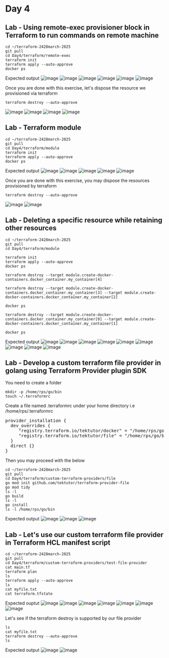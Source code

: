 # Day 4

## Lab - Using remote-exec provisioner block in Terraform to run commands on remote machine
```
cd ~/terraform-2428march-2025
git pull
cd Day4/terraform/remote-exec
terraform init
terraform apply --auto-approve
docker ps
```

Expected output
![image](https://github.com/user-attachments/assets/7204143d-b1b3-4720-bbbe-6a2af74402cb)
![image](https://github.com/user-attachments/assets/634da5d7-a096-4ca5-bdf5-460808dc6e11)
![image](https://github.com/user-attachments/assets/7868b483-8d5b-466a-9a43-0c5b75c4bb82)
![image](https://github.com/user-attachments/assets/4fd5973e-443a-4abb-a3e5-791f1cfe4af3)
![image](https://github.com/user-attachments/assets/265450eb-0395-41ff-bb3d-888d4cbb43f1)
![image](https://github.com/user-attachments/assets/9f1784d2-217f-4dcd-b40e-5506d05d13ea)

Once you are done with this exercise, let's dispose the resource we provisioned via terraform
```
terraform destroy --auto-approve
```
![image](https://github.com/user-attachments/assets/89d3b63f-4ea0-43f5-84a3-6623015e9a5a)
![image](https://github.com/user-attachments/assets/a4dd1fe8-08a9-4906-aa01-80bc88d4793c)
![image](https://github.com/user-attachments/assets/08a995a4-5227-43e5-acea-ce73c01a20bd)
![image](https://github.com/user-attachments/assets/b417bc76-6650-4e08-813d-ecce2eaf5412)

## Lab - Terraform module
```
cd ~/terraform-2428march-2025
git pull
cd Day4/terraform/module
terraform init
terraform apply --auto-approve
docker ps
```

Expected output
![image](https://github.com/user-attachments/assets/bf1529a9-65fd-4e47-8c80-b9ba9473f157)
![image](https://github.com/user-attachments/assets/1491d8ad-e053-4923-a26b-85a00a04d26e)
![image](https://github.com/user-attachments/assets/66578f99-5597-4e80-b7e4-e5970f7f3496)
![image](https://github.com/user-attachments/assets/fce01f59-a0be-4976-aeb3-b792e730be92)
![image](https://github.com/user-attachments/assets/1b6e1fb3-e980-41c7-9dd7-08ea9a258a72)

Once you are done with this exercise, you may dispose the resources provisioned by terraform
```
terraform destroy --auto-approve
```
![image](https://github.com/user-attachments/assets/cbd2e341-309f-45c6-81f8-39e41d37c3cb)
![image](https://github.com/user-attachments/assets/af11fe35-ace5-41e5-b37c-3448038f9e91)

## Lab - Deleting a specific resource while retaining other resources
```
cd ~/terraform-2428march-2025
git pull
cd Day4/terraform/module

terraform init
terraform apply --auto-approve
docker ps

terraform destroy --target module.create-docker-containers.docker_container.my_container[4]

terraform destroy --target module.create-docker-containers.docker_container.my_container[3] --target module.create-docker-containers.docker_container.my_container[2]

docker ps

terraform destroy --target module.create-docker-containers.docker_container.my_container[0] --target module.create-docker-containers.docker_container.my_container[1] 

docker ps
```

Expected output
![image](https://github.com/user-attachments/assets/480990c0-6c80-4241-a1ed-55832968af66)
![image](https://github.com/user-attachments/assets/558e1f6c-035d-470d-9e1f-d11e7b5df042)
![image](https://github.com/user-attachments/assets/8a26a02c-78e0-43d6-8bb7-5a59aa5b4207)
![image](https://github.com/user-attachments/assets/51957767-ac3b-43d1-aca6-02c75197a48c)
![image](https://github.com/user-attachments/assets/b18756aa-fafe-4b4f-a467-1dd8ad89cf6b)
![image](https://github.com/user-attachments/assets/037f431f-f3dd-423f-aca1-11190e0a40a8)
![image](https://github.com/user-attachments/assets/954d769a-2d8f-4d74-b9df-2938d19e81ec)
![image](https://github.com/user-attachments/assets/4b8c63fb-3c77-49bd-adc0-944f0cc59fe1)
![image](https://github.com/user-attachments/assets/918e28fb-f184-4a71-9c03-9396be6d0a95)

## Lab - Develop a custom terraform file provider in golang using Terraform Provider plugin SDK

You need to create a folder 
```
mkdir -p /home/rps/go/bin
touch ~/.terraformrc
```

Create a file named .terraformrc under your home directory i.e /home/rps/.terraformrc
<pre>
provider_installation {
  dev_overrides {
     "registry.terraform.io/tektutor/docker" = "/home/rps/go/bin",
     "registry.terraform.io/tektutor/file" = "/home/rps/go/bin",
  }
  direct {}
}  
</pre>

Then you may proceed with the below
```
cd ~/terraform-2428march-2025
git pull
cd Day4/terraform/custom-terraform-providers/file
go mod init github.com/tektutor/terraform-provider-file
go mod tidy
ls -l
go build
ls -l
go install
ls -l /home/rps/go/bin
```

Expected output
![image](https://github.com/user-attachments/assets/8717c29c-b134-43ac-8895-319f0adffa4f)
![image](https://github.com/user-attachments/assets/ee8e2d3a-0ce6-4aff-b15c-9bf362ecac87)
![image](https://github.com/user-attachments/assets/b4dc8086-7e2f-4ccb-92e7-b5b4b6d94c86)

## Lab - Let's use our custom terraform file provider in Terraform HCL manifest script
```
cd ~/terraform-2428march-2025
git pull
cd Day4/terraform/custom-terraform-providers/test-file-provider
cat main.tf
terraform plan
ls
terraform apply --auto-approve
ls
cat myfile.txt
cat terraform.tfstate
```

Expected ouptut
![image](https://github.com/user-attachments/assets/346b2468-32e9-40c9-b7d4-c201f3a12315)
![image](https://github.com/user-attachments/assets/a8cd4418-aa41-454f-a733-dae6b4d3a5ed)
![image](https://github.com/user-attachments/assets/edfe9a4f-b37a-4602-8082-9acf2763a010)
![image](https://github.com/user-attachments/assets/817c75dc-8385-4d87-a708-b04bf26897a8)
![image](https://github.com/user-attachments/assets/1da25021-3fd5-4e74-8fca-26b464019bcd)
![image](https://github.com/user-attachments/assets/1636f558-5055-412b-b0fa-5b0c00df4aba)
![image](https://github.com/user-attachments/assets/9f5c6983-72b3-4b43-be47-b4202464052b)


Let's see if the terraform destroy is supported by our file provider
```
ls
cat myfile.txt
terraform destroy --auto-approve
ls
```

Expected output
![image](https://github.com/user-attachments/assets/00a3de73-c7eb-48ee-b5fa-863d9220eec2)
![image](https://github.com/user-attachments/assets/1986e376-47a1-43c5-a62e-a068e7447af2)

